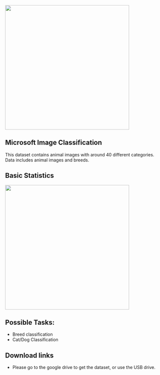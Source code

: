 <img src="https://github.com/data-science-student-society/datathon2019/blob/master/images/pet_annotations.png" width="400" />

## Microsoft Image Classification
This dataset contains animal images with around 40 different categories. Data includes animal images and breeds.

## Basic Statistics

<img src="https://github.com/data-science-student-society/datathon2019/blob/master/images/breed_count.jpg" width="400" />

## Possible Tasks:
- Breed classification
- Cat/Dog Classification

## Download links
- Please go to the google drive to get the dataset, or use the USB drive.
